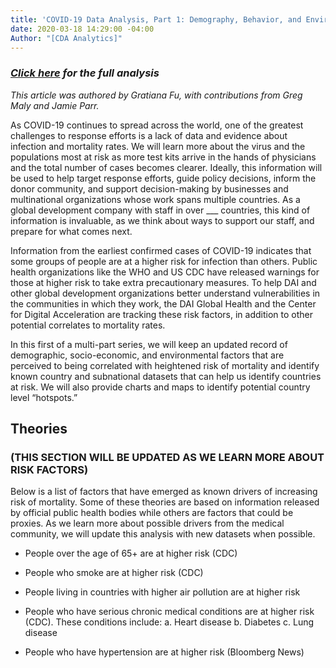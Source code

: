 ```yaml
---
title: 'COVID-19 Data Analysis, Part 1: Demography, Behavior, and Environment'
date: 2020-03-18 14:29:00 -04:00
Author: "[CDA Analytics]"
---
```


### *[Click here](https://dai-ictgeo.github.io/covid_19_py/) for the full analysis*

*This article was authored by Gratiana Fu, with contributions from Greg Maly and Jamie Parr.*

As COVID-19 continues to spread across the world, one of the greatest challenges to response efforts is a lack of data and evidence about infection and mortality rates. We will learn more about the virus and the populations most at risk as more test kits arrive in the hands of physicians and the total number of cases becomes clearer. Ideally, this information will be used to help target response efforts, guide policy decisions, inform the donor community, and support decision-making by businesses and multinational organizations whose work spans multiple countries. As a global development company with staff in over ___ countries, this kind of information is invaluable, as we think about ways to support our staff, and prepare for what comes next.

Information from the earliest confirmed cases of COVID-19 indicates that some groups of people are at a higher risk for infection than others. Public health organizations like the WHO and US CDC have released warnings for those at higher risk to take extra precautionary measures. To help DAI and other global development organizations better understand vulnerabilities in the communities in which they work, the DAI Global Health and the Center for Digital Acceleration are tracking these risk factors, in addition to other potential correlates to mortality rates.

In this first of a multi-part series, we will keep an updated record of demographic, socio-economic, and environmental factors that are perceived to being correlated with heightened risk of mortality and identify known country and subnational datasets that can help us identify countries at risk. We will also provide charts and maps to identify potential country level “hotspots.”

## Theories

### (THIS SECTION WILL BE UPDATED AS WE LEARN MORE ABOUT RISK FACTORS)

Below is a list of factors that have emerged as known drivers of increasing risk of mortality. Some of these theories are based on information released by official public health bodies while others are factors that could be proxies. As we learn more about possible drivers from the medical community, we will update this analysis with new datasets when possible.

* People over the age of 65\+ are at higher risk (CDC)

* People who smoke are at higher risk (CDC)

* People living in countries with higher air pollution are at higher risk

* People who have serious chronic medical conditions are at higher risk (CDC). These conditions include: a. Heart disease b. Diabetes c. Lung disease

* People who have hypertension are at higher risk (Bloomberg News)